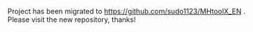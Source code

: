 Project has been migrated to https://github.com/sudo1123/MHtoolX_EN . Please visit the new repository, thanks!

